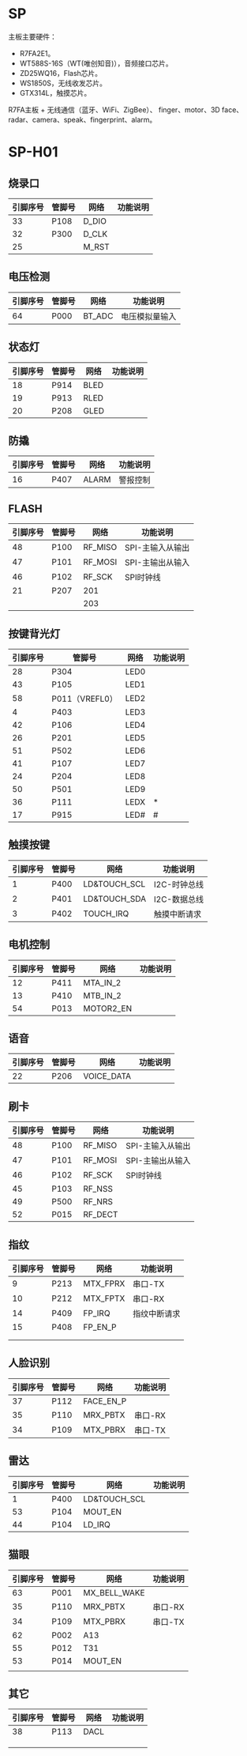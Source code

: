 # SP

主板主要硬件：

- R7FA2E1。
- WT588S-16S（WT(唯创知音)），音频接口芯片。
- ZD25WQ16，Flash芯片。
- WS1850S，无线收发芯片。
- GTX314L，触摸芯片。

R7FA主板 + 无线通信（蓝牙、WiFi、ZigBee）、 finger、motor、3D face、radar、camera、speak、fingerprint、alarm。



# SP-H01

## 烧录口

| 引脚序号 | 管脚号 | 网络  | 功能说明 |
| -------- | ------ | ----- | -------- |
| 33       | P108   | D_DIO |          |
| 32       | P300   | D_CLK |          |
| 25       |        | M_RST |          |



## 电压检测

| 引脚序号 | 管脚号 | 网络   | 功能说明       |
| -------- | ------ | ------ | -------------- |
| 64       | P000   | BT_ADC | 电压模拟量输入 |



## 状态灯

| 引脚序号 | 管脚号 | 网络 | 功能说明 |
| -------- | ------ | ---- | -------- |
| 18       | P914   | BLED |          |
| 19       | P913   | RLED |          |
| 20       | P208   | GLED |          |



## 防撬

| 引脚序号 | 管脚号 | 网络  | 功能说明 |
| -------- | ------ | ----- | -------- |
| 16       | P407   | ALARM | 警报控制 |



## FLASH

| 引脚序号 | 管脚号 | 网络    | 功能说明         |
| -------- | ------ | ------- | ---------------- |
| 48       | P100   | RF_MISO | SPI-主输入从输出 |
| 47       | P101   | RF_MOSI | SPI-主输出从输入 |
| 46       | P102   | RF_SCK  | SPI时钟线        |
| 21       | P207   | 201     |                  |
|          |        | 203     |                  |



## 按键背光灯

| 引脚序号 | 管脚号         | 网络 | 功能说明 |
| -------- | -------------- | ---- | -------- |
| 28       | P304           | LED0 |          |
| 43       | P105           | LED1 |          |
| 58       | P011（VREFL0） | LED2 |          |
| 4        | P403           | LED3 |          |
| 42       | P106           | LED4 |          |
| 26       | P201           | LED5 |          |
| 51       | P502           | LED6 |          |
| 41       | P107           | LED7 |          |
| 24       | P204           | LED8 |          |
| 50       | P501           | LED9 |          |
| 36       | P111           | LEDX | *        |
| 17       | P915           | LED# | #        |



## 触摸按键

| 引脚序号 | 管脚号 | 网络         | 功能说明     |
| -------- | ------ | ------------ | ------------ |
| 1        | P400   | LD&TOUCH_SCL | I2C-时钟总线 |
| 2        | P401   | LD&TOUCH_SDA | I2C-数据总线 |
| 3        | P402   | TOUCH_IRQ    | 触摸中断请求 |



## 电机控制

| 引脚序号 | 管脚号 | 网络      | 功能说明 |
| -------- | ------ | --------- | -------- |
| 12       | P411   | MTA_IN_2  |          |
| 13       | P410   | MTB_IN_2  |          |
| 54       | P013   | MOTOR2_EN |          |



## 语音

| 引脚序号 | 管脚号 | 网络       | 功能说明 |
| -------- | ------ | ---------- | -------- |
| 22       | P206   | VOICE_DATA |          |



## 刷卡

| 引脚序号 | 管脚号 | 网络    | 功能说明         |
| -------- | ------ | ------- | ---------------- |
| 48       | P100   | RF_MISO | SPI-主输入从输出 |
| 47       | P101   | RF_MOSI | SPI-主输出从输入 |
| 46       | P102   | RF_SCK  | SPI时钟线        |
| 45       | P103   | RF_NSS  |                  |
| 49       | P500   | RF_NRS  |                  |
| 52       | P015   | RF_DECT |                  |



## 指纹

| 引脚序号 | 管脚号 | 网络     | 功能说明     |
| -------- | ------ | -------- | ------------ |
| 9        | P213   | MTX_FPRX | 串口-TX      |
| 10       | P212   | MTX_FPTX | 串口-RX      |
| 14       | P409   | FP_IRQ   | 指纹中断请求 |
| 15       | P408   | FP_EN_P  |              |
|          |        |          |              |
|          |        |          |              |





## 人脸识别

| 引脚序号 | 管脚号 | 网络      | 功能说明 |
| -------- | ------ | --------- | -------- |
| 37       | P112   | FACE_EN_P |          |
| 35       | P110   | MRX_PBTX  | 串口-RX  |
| 34       | P109   | MTX_PBRX  | 串口-TX  |



## 雷达

| 引脚序号 | 管脚号 | 网络         | 功能说明 |
| -------- | ------ | ------------ | -------- |
| 1        | P400   | LD&TOUCH_SCL |          |
| 53       | P104   | MOUT_EN      |          |
| 44       | P104   | LD_IRQ       |          |



## 猫眼

| 引脚序号 | 管脚号 | 网络         | 功能说明 |
| -------- | ------ | ------------ | -------- |
| 63       | P001   | MX_BELL_WAKE |          |
| 35       | P110   | MRX_PBTX     | 串口-RX  |
| 34       | P109   | MTX_PBRX     | 串口-TX  |
| 62       | P002   | A13          |          |
| 55       | P012   | T31          |          |
| 53       | P014   | MOUT_EN      |          |
|          |        |              |          |



## 其它

| 引脚序号 | 管脚号 | 网络 | 功能说明 |
| -------- | ------ | ---- | -------- |
| 38       | P113   | DACL |          |
|          |        |      |          |
|          |        |      |          |
|          |        |      |          |

